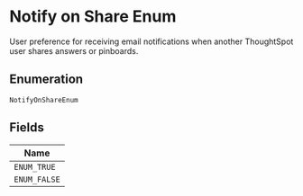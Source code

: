 
# Notify on Share Enum

User preference for receiving email notifications when another ThoughtSpot user shares answers or pinboards.

## Enumeration

`NotifyOnShareEnum`

## Fields

| Name |
|  --- |
| `ENUM_TRUE` |
| `ENUM_FALSE` |

